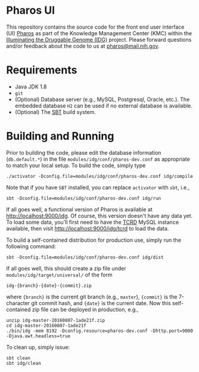 Pharos UI
=========

This repository contains the source code for the front end user
interface (UI) [Pharos](https://pharos.nih.gov) as part of the
Knowledge Management Center (KMC) within the [Illuminating the
Druggable Genome (IDG)](http://commonfund.nih.gov/idg/index)
project. Please forward questions and/or feedback about the code to us
at [pharos@mail.nih.gov](mailto:pharos@mail.nih.gov).

Requirements
============

+ Java JDK 1.8
+ ```git```
+ (Optional) Database server (e.g., MySQL, Postgresql, Oracle,
etc.). The embedded database ```H2``` can be used if no external
database is available.
+ (Optional) The [SBT](http://www.scala-sbt.org/) build system.

Building and Running
====================

Prior to building the code, please edit the database information
(```db.default.*```) in the file ```modules/idg/conf/pharos-dev.conf```
as appropriate to match your local setup. To build the code, simply
type

```
./activator -Dconfig.file=modules/idg/conf/pharos-dev.conf idg/compile
```

Note that if you have ```SBT``` installed, you can replace
```activator``` with ```sbt```, i.e.,

```
sbt -Dconfig.file=modules/idg/conf/pharos-dev.conf idg/run
```

If all goes well, a functional version of Pharos is available at
[http://localhost:9000/idg](http://localhost:9000/idg). Of course,
this version doesn't have any data yet. To load some data, you'll
first need to have the [TCRD](http://juniper.health.unm.edu/idg-kmc/)
MySQL instance available, then visit
[http://localhost:9000/idg/tcrd](http://localhost:9000/idg/tcrd) to
load the data.

To build a self-contained distribution for production use, simply run
the following command:

```
sbt -Dconfig.file=modules/idg/conf/pharos-dev.conf idg/dist
```

If all goes well, this should create a zip file under
```modules/idg/target/universal/``` of the form

```
idg-{branch}-{date}-{commit}.zip
```

where ```{branch}``` is the current git branch (e.g., ```master```),
```{commit}``` is the 7-character git commit hash, 
and ```{date}``` is the current date. Now this self-contained zip file
can be deployed in production, e.g., 

```
unzip idg-master-20160807-1ade21f.zip
cd idg-master-20160807-1ade21f
./bin/idg -mem 8192 -Dconfig.resource=pharos-dev.conf -Dhttp.port=9000 -Djava.awt.headless=true
```

To clean up, simply issue:

```
sbt clean
sbt idg/clean
```
